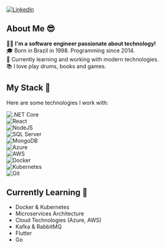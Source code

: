 [![LinkedIn](https://img.shields.io/badge/LinkedIn-Connect-blue)](https://www.linkedin.com/in/gabriel-antognoli-586a16134)  

## About Me 😎  
👨‍💻 **I'm a software engineer passionate about technology!**  
🎓 Born in Brazil in 1998. Programming since 2014.  
🌱 Currently learning and working with modern technologies.  
📚 I love play drums, books and games.  

## My Stack 🚀  
Here are some technologies I work with:

![.NET Core](https://img.shields.io/badge/.NET_Core-C%23-green)  
![React](https://img.shields.io/badge/ReactJS-TypeScript-blue)  
![NodeJS](https://img.shields.io/badge/NodeJS-TypeScript-green)  
![SQL Server](https://img.shields.io/badge/SQL_Server-Database-blue)  
![MongoDB](https://img.shields.io/badge/MongoDB-NoSQL-green)  
![Azure](https://img.shields.io/badge/Azure-Cloud-blue)  
![AWS](https://img.shields.io/badge/AWS-Cloud-orange)  
![Docker](https://img.shields.io/badge/Docker-Container-blue)  
![Kubernetes](https://img.shields.io/badge/Kubernetes-Orchestration-blue)  
![Git](https://img.shields.io/badge/Git-Version_Control-orange)

## Currently Learning 🧠  
- Docker & Kubernetes  
- Microservices Architecture  
- Cloud Technologies (Azure, AWS)  
- Kafka & RabbitMQ
- Flutter
- Go
